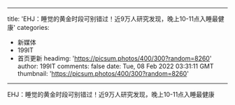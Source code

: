
---
title: 'EHJ：睡觉的黄金时段可别错过！近9万人研究发现，晚上10-11点入睡最健康'
categories: 
 - 新媒体
 - 199IT
 - 首页更新
headimg: 'https://picsum.photos/400/300?random=8260'
author: 199IT
comments: false
date: Tue, 08 Feb 2022 03:31:11 GMT
thumbnail: 'https://picsum.photos/400/300?random=8260'
---

<div>   
EHJ：睡觉的黄金时段可别错过！近9万人研究发现，晚上10-11点入睡最健康  
</div>
            